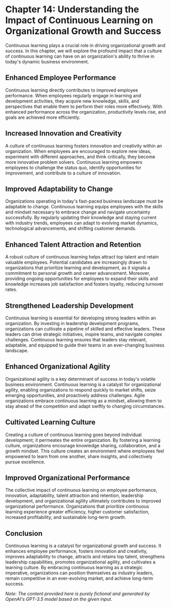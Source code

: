 Chapter 14: Understanding the Impact of Continuous Learning on Organizational Growth and Success
================================================================================================

Continuous learning plays a crucial role in driving organizational growth and success. In this chapter, we will explore the profound impact that a culture of continuous learning can have on an organization's ability to thrive in today's dynamic business environment.

Enhanced Employee Performance
-----------------------------

Continuous learning directly contributes to improved employee performance. When employees regularly engage in learning and development activities, they acquire new knowledge, skills, and perspectives that enable them to perform their roles more effectively. With enhanced performance across the organization, productivity levels rise, and goals are achieved more efficiently.

Increased Innovation and Creativity
-----------------------------------

A culture of continuous learning fosters innovation and creativity within an organization. When employees are encouraged to explore new ideas, experiment with different approaches, and think critically, they become more innovative problem solvers. Continuous learning empowers employees to challenge the status quo, identify opportunities for improvement, and contribute to a culture of innovation.

Improved Adaptability to Change
-------------------------------

Organizations operating in today's fast-paced business landscape must be adaptable to change. Continuous learning equips employees with the skills and mindset necessary to embrace change and navigate uncertainty successfully. By regularly updating their knowledge and staying current with industry trends, employees can adapt to evolving market dynamics, technological advancements, and shifting customer demands.

Enhanced Talent Attraction and Retention
----------------------------------------

A robust culture of continuous learning helps attract top talent and retain valuable employees. Potential candidates are increasingly drawn to organizations that prioritize learning and development, as it signals a commitment to personal growth and career advancement. Moreover, providing ongoing opportunities for employees to expand their skills and knowledge increases job satisfaction and fosters loyalty, reducing turnover rates.

Strengthened Leadership Development
-----------------------------------

Continuous learning is essential for developing strong leaders within an organization. By investing in leadership development programs, organizations can cultivate a pipeline of skilled and effective leaders. These leaders can drive strategic initiatives, inspire teams, and navigate complex challenges. Continuous learning ensures that leaders stay relevant, adaptable, and equipped to guide their teams in an ever-changing business landscape.

Enhanced Organizational Agility
-------------------------------

Organizational agility is a key determinant of success in today's volatile business environment. Continuous learning is a catalyst for organizational agility, enabling organizations to respond quickly to market shifts, seize emerging opportunities, and proactively address challenges. Agile organizations embrace continuous learning as a mindset, allowing them to stay ahead of the competition and adapt swiftly to changing circumstances.

Cultivated Learning Culture
---------------------------

Creating a culture of continuous learning goes beyond individual development; it permeates the entire organization. By fostering a learning culture, organizations encourage knowledge sharing, collaboration, and a growth mindset. This culture creates an environment where employees feel empowered to learn from one another, share insights, and collectively pursue excellence.

Improved Organizational Performance
-----------------------------------

The collective impact of continuous learning on employee performance, innovation, adaptability, talent attraction and retention, leadership development, and organizational agility ultimately contributes to improved organizational performance. Organizations that prioritize continuous learning experience greater efficiency, higher customer satisfaction, increased profitability, and sustainable long-term growth.

Conclusion
----------

Continuous learning is a catalyst for organizational growth and success. It enhances employee performance, fosters innovation and creativity, improves adaptability to change, attracts and retains top talent, strengthens leadership capabilities, promotes organizational agility, and cultivates a learning culture. By embracing continuous learning as a strategic imperative, organizations can position themselves as industry leaders, remain competitive in an ever-evolving market, and achieve long-term success.

*Note: The content provided here is purely fictional and generated by OpenAI's GPT-3.5 model based on the given input.*

